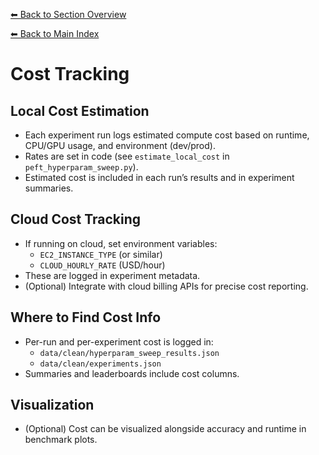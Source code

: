 [⬅ Back to Section Overview](README.md)

[⬅ Back to Main Index](../INDEX.md)

# Cost Tracking

## Local Cost Estimation
- Each experiment run logs estimated compute cost based on runtime, CPU/GPU usage, and environment (dev/prod).
- Rates are set in code (see `estimate_local_cost` in `peft_hyperparam_sweep.py`).
- Estimated cost is included in each run’s results and in experiment summaries.

## Cloud Cost Tracking
- If running on cloud, set environment variables:
  - `EC2_INSTANCE_TYPE` (or similar)
  - `CLOUD_HOURLY_RATE` (USD/hour)
- These are logged in experiment metadata.
- (Optional) Integrate with cloud billing APIs for precise cost reporting.

## Where to Find Cost Info
- Per-run and per-experiment cost is logged in:
  - `data/clean/hyperparam_sweep_results.json`
  - `data/clean/experiments.json`
- Summaries and leaderboards include cost columns.

## Visualization
- (Optional) Cost can be visualized alongside accuracy and runtime in benchmark plots.